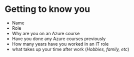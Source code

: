 # Getting to know you
- Name
- Role
- Why are you on an Azure course
- Have you done any Azure courses previously
- How many years have you worked in an IT role
- what takes up your time after work (*Hobbies, family, etc*) 
